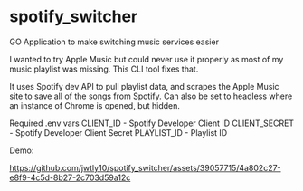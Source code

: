 # spotify_switcher
GO Application to make switching music services easier

I wanted to try Apple Music but could never use it properly as most of my music playlist was missing. This CLI tool fixes that. 

It uses Spotify dev API to pull playlist data, and scrapes the Apple Music site to save all of the songs from Spotify. Can also be set to headless where an instance of Chrome is opened, but hidden.

Required .env vars
CLIENT_ID - Spotify Developer Client ID
CLIENT_SECRET - Spotify Developer Client Secret
PLAYLIST_ID - Playlist ID

Demo:

https://github.com/jwtly10/spotify_switcher/assets/39057715/4a802c27-e8f9-4c5d-8b27-2c703d59a12c

